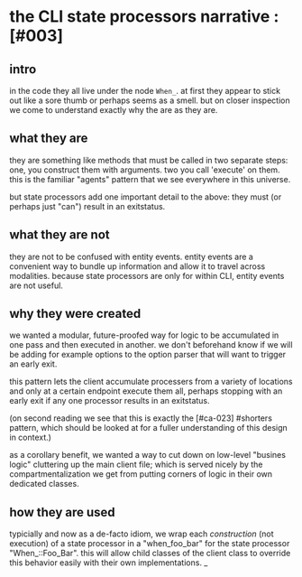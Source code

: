 # the CLI state processors narrative :[#003]

## intro

in the code they all live under the node `When_`. at first they appear
to stick out like a sore thumb or perhaps seems as a smell. but on closer
inspection we come to understand exactly why the are as they are.



## what they are

they are something like methods that must be called in two separate
steps: one, you construct them with arguments. two you call 'execute' on
them. this is the familiar "agents" pattern that we see everywhere in
this universe.

but state processors add one important detail to the above: they must
(or perhaps just "can") result in an exitstatus.



## what they are not

they are not to be confused with entity events. entity events are a
convenient way to bundle up information and allow it to travel across
modalities. because state processors are only for within CLI, entity
events are not useful.



## why they were created

we wanted a modular, future-proofed way for logic to be accumulated in
one pass and then executed in another. we don't beforehand know if we
will be adding for example options to the option parser that will want
to trigger an early exit.

this pattern lets the client accumulate processers from a variety of
locations and only at a certain endpoint execute them all, perhaps
stopping with an early exit if any one processor results in an
exitstatus.

(on second reading we see that this is exactly the
[#ca-023] #shorters pattern, which should be looked at for a fuller
understanding of this design in context.)

as a corollary benefit, we wanted a way to cut down on low-level
"busines logic" cluttering up the main client file; which is served
nicely by the compartmentalization we get from putting corners of logic
in their own dedicated classes.



## how they are used

typicially and now as a de-facto idiom, we wrap each *construction* (not
execution) of a state processor in a "when_foo_bar" for the state
processor "When_::Foo_Bar". this will allow child classes of the client
class to override this behavior easily with their own implementations.
_
